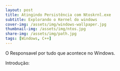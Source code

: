 ```yaml
---
layout: post
title: Atingindo Persistência com Ntoskrnl.exe
subtitle: Explorando o Kernel do windows
cover-img: /assets/img/windows-wallpaper.jpg
thumbnail-img: /assets/img/ntos.jpg
share-img: /assets/img/path.jpg
tags: [Windows, C++]
---
```


O Responsavel por tudo que acontece no Windows.

Introdução:









